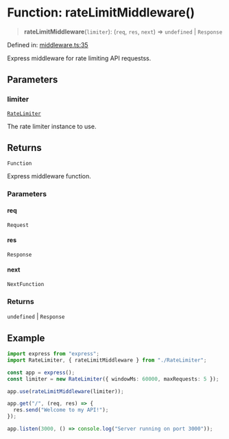 # Function: rateLimitMiddleware()

> **rateLimitMiddleware**(`limiter`): (`req`, `res`, `next`) => `undefined` \| `Response`

Defined in: [middleware.ts:35](https://github.com/The-Node-Forge/api-rate-limit/blob/9a4f5eb06869e3581ab4dc6e5104a79aa9d01bdb/src/middleware.ts#L35)

Express middleware for rate limiting API requestss.

## Parameters

### limiter

[`RateLimiter`](../classes/RateLimiter.md)

The rate limiter instance to use.

## Returns

`Function`

Express middleware function.

### Parameters

#### req

`Request`

#### res

`Response`

#### next

`NextFunction`

### Returns

`undefined` \| `Response`

## Example

```typescript
import express from "express";
import RateLimiter, { rateLimitMiddleware } from "./RateLimiter";

const app = express();
const limiter = new RateLimiter({ windowMs: 60000, maxRequests: 5 });

app.use(rateLimitMiddleware(limiter));

app.get("/", (req, res) => {
  res.send("Welcome to my API!");
});

app.listen(3000, () => console.log("Server running on port 3000"));
```
